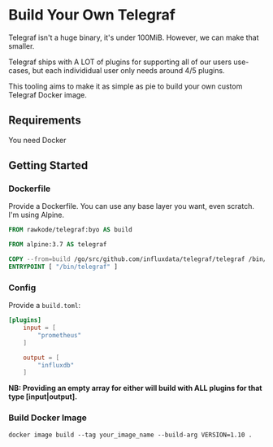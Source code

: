# Build Your Own Telegraf

Telegraf isn't a huge binary, it's under 100MiB. However, we can make that smaller.

Telegraf ships with A LOT of plugins for supporting all of our users use-cases, but each individidual user only needs around 4/5 plugins.

This tooling aims to make it as simple as pie to build your own custom Telegraf Docker image.

## Requirements

You need Docker

## Getting Started

### Dockerfile

Provide a Dockerfile. You can use any base layer you want, even scratch. I'm using Alpine.

```Dockerfile
FROM rawkode/telegraf:byo AS build

FROM alpine:3.7 AS telegraf

COPY --from=build /go/src/github.com/influxdata/telegraf/telegraf /bin/telegraf
ENTRYPOINT [ "/bin/telegraf" ]
```

### Config

Provide a `build.toml`:

```toml
[plugins]
    input = [
        "prometheus"
    ]

    output = [
        "influxdb"
    ]
```

**NB:  Providing an empty array for either will build with ALL plugins for that type [input|output].**


### Build Docker Image

`docker image build --tag your_image_name --build-arg VERSION=1.10 .`
